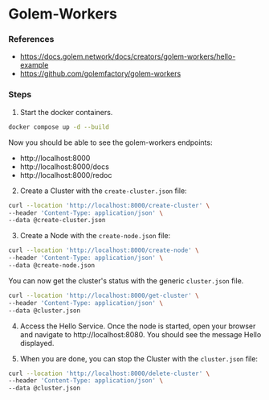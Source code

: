 # Golem-Workers

### References
- https://docs.golem.network/docs/creators/golem-workers/hello-example
- https://github.com/golemfactory/golem-workers

### Steps
1. Start the docker containers.
```bash
docker compose up -d --build
```

Now you should be able to see the golem-workers endpoints:
- http://localhost:8000
- http://localhost:8000/docs
- http://localhost:8000/redoc

2. Create a Cluster with the ``create-cluster.json`` file:

```bash
curl --location 'http://localhost:8000/create-cluster' \
--header 'Content-Type: application/json' \
--data @create-cluster.json
```

3. Create a Node with the ``create-node.json`` file:

```bash
curl --location 'http://localhost:8000/create-node' \
--header 'Content-Type: application/json' \
--data @create-node.json
```

You can now get the cluster's status with the generic ``cluster.json`` file.
```bash
curl --location 'http://localhost:8000/get-cluster' \
--header 'Content-Type: application/json' \
--data @cluster.json
```

4. Access the Hello Service. Once the node is started, open your browser and navigate to http://localhost:8080. You should see the message Hello displayed.

5. When you are done, you can stop the Cluster with the ``cluster.json`` file:
```bash
curl --location 'http://localhost:8000/delete-cluster' \
--header 'Content-Type: application/json' \
--data @cluster.json
```